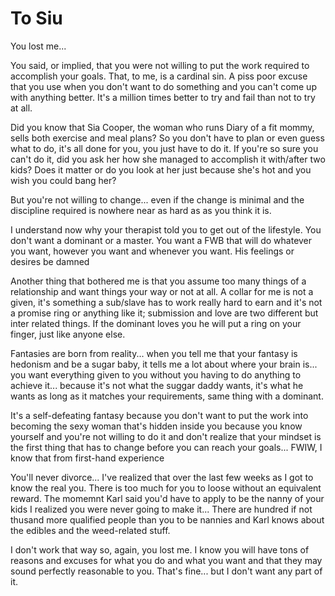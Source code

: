 # To Siu

You lost me...

You said, or implied, that you were not willing to put the work required to accomplish your goals. That, to me, is a cardinal sin. A piss poor excuse that you use when you don't want to do something and you can't come up with anything better. It's a million times better to try and fail than not to try at all.

Did you know that Sia Cooper, the woman who runs Diary of a fit mommy, sells both exercise and meal plans? So you don't have to plan or even guess what to do, it's all done for you, you just have to do it.  If you're so sure you can't do it, did you ask her how she managed to accomplish it with/after two kids? Does it matter or do you look at her just because she's hot and you wish you could bang her?

But you're not willing to change... even if the change is minimal and the discipline required is nowhere near as hard as as you think it is.

I understand now why your therapist told you to get out of the lifestyle. You don't want a dominant or a master. You want a FWB that will do whatever you want, however you want and whenever you want. His feelings or desires be damned

Another thing that bothered me is that you assume too many things of a relationship and want things your way or not at all. A collar for me is not a given, it's something a sub/slave has to work really hard to earn and it's not a promise ring or anything like it; submission and love are two different but inter related things. If the dominant loves you he will put a ring on your finger, just like anyone else.

Fantasies are born from reality... when you tell me that your fantasy is hedonism and be a sugar baby, it tells me a lot about where your brain is... you want everything given to you without you having to do anything to achieve it... because it's not what the suggar daddy wants, it's what he wants as long as it matches your requirements, same thing with a dominant.

It's a self-defeating fantasy because you don't want to put the work into becoming the sexy woman that's hidden inside you because you know yourself and you're not willing to do it and don't realize that your mindset is the first thing that has to change before you can reach your goals... FWIW, I know that from first-hand experience

You'll never divorce... I've realized that over the last few weeks as I got to know the real you. There is too much for you to loose without an equivalent reward. The momemnt Karl said you'd have to apply to be the nanny of your kids I realized you were never going to make it... There are hundred if not thusand more qualified people than you to be nannies and Karl knows about the edibles and the weed-related stuff.

I don't work that way so, again, you lost me. I know you will have tons of reasons and excuses for what you do and what you want and that they may sound perfectly reasonable to you. That's fine... but I don't want any part of it.
